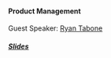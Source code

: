 #### Product Management  
Guest Speaker: [Ryan Tabone]()  
  
##### [Slides](lessons/25_Product_management_Tabone.pdf)  
